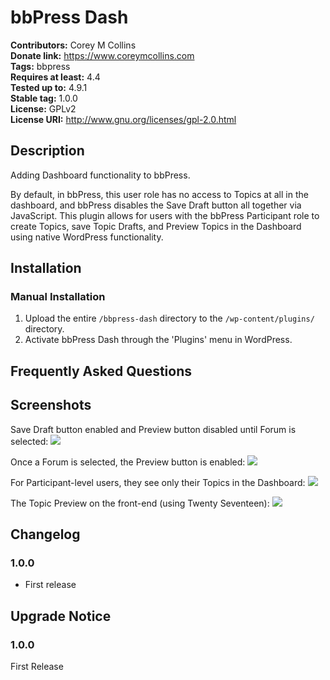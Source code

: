 # bbPress Dash #
**Contributors:**      Corey M Collins  
**Donate link:**       https://www.coreymcollins.com  
**Tags:**              bbpress  
**Requires at least:** 4.4  
**Tested up to:**      4.9.1  
**Stable tag:**        1.0.0  
**License:**           GPLv2  
**License URI:**       http://www.gnu.org/licenses/gpl-2.0.html  

## Description ##

Adding Dashboard functionality to bbPress.

By default, in bbPress, this user role has no access to Topics at all in the dashboard, and bbPress disables the Save Draft button all together via JavaScript. This plugin allows for users with the bbPress Participant role to create Topics, save Topic Drafts, and Preview Topics in the Dashboard using native WordPress functionality.

## Installation ##

### Manual Installation ###

1. Upload the entire `/bbpress-dash` directory to the `/wp-content/plugins/` directory.
2. Activate bbPress Dash through the 'Plugins' menu in WordPress.

## Frequently Asked Questions ##


## Screenshots ##
Save Draft button enabled and Preview button disabled until Forum is selected:
![](https://dl.dropbox.com/s/z5mta2954rbz2hq/Screenshot%202017-12-05%2013.38.03.jpg?dl=0)

Once a Forum is selected, the Preview button is enabled:
![](https://dl.dropbox.com/s/g32rh6jq38qqrqj/Screenshot%202017-12-05%2013.38.14.jpg?dl=0)

For Participant-level users, they see only their Topics in the Dashboard:
![](https://dl.dropbox.com/s/6i6gzcebbdo1mpp/Screenshot%202017-12-05%2013.38.56.jpg?dl=0)

The Topic Preview on the front-end (using Twenty Seventeen):
![](https://dl.dropbox.com/s/c2qidrpme67mm1z/Screenshot%202017-12-05%2013.39.58.jpg?dl=0)

## Changelog ##

### 1.0.0 ###
* First release

## Upgrade Notice ##

### 1.0.0 ###
First Release
